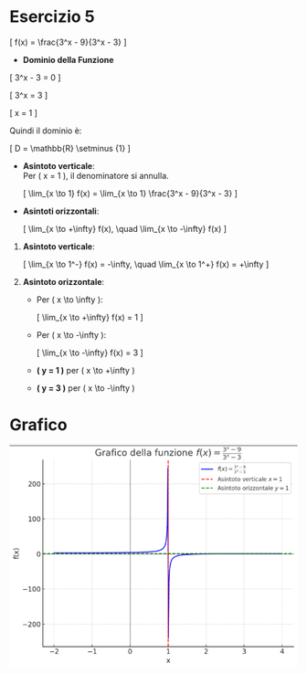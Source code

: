 # Esercizio 5

\[
f(x) = \frac{3^x - 9}{3^x - 3}
\]

- **Dominio della Funzione**

\[
3^x - 3 = 0
\]

\[
3^x = 3
\]

\[
x = 1
\]

Quindi il dominio è:

\[
D = \mathbb{R} \setminus \{1\}
\]

- **Asintoto verticale**:  
  Per \( x = 1 \), il denominatore si annulla.

  \[
  \lim_{x \to 1} f(x) = \lim_{x \to 1} \frac{3^x - 9}{3^x - 3}
  \]


- **Asintoti orizzontali**:  

  \[
  \lim_{x \to +\infty} f(x), \quad \lim_{x \to -\infty} f(x)
  \]

1. **Asintoto verticale**:  

     \[
     \lim_{x \to 1^-} f(x) = -\infty, \quad \lim_{x \to 1^+} f(x) = +\infty
     \]

2. **Asintoto orizzontale**:
   - Per \( x \to \infty \):

     \[
     \lim_{x \to +\infty} f(x) = 1
     \]

   - Per \( x \to -\infty \):

     \[
     \lim_{x \to -\infty} f(x) = 3
     \]

   - **\( y = 1 \)** per \( x \to +\infty \)
   - **\( y = 3 \)** per \( x \to -\infty \)


# Grafico

![Grafico](resources/Screenshot_20250307_224022-1.png)
